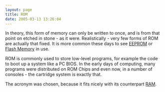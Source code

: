```yaml
---
layout: page
title: ROM
date: 2005-03-13 13:26:04
---
```

<p>In theory, this form of memory can only be written to once, and is from that point on etched in stone - as it were. Realistically - very few forms of ROM are actually that fixed. It is more common these days to see <a href="/wiki/eeprom.html" title="Electrically Erasable Programmable ROM">EEPROM</a> or <a href="/wiki/flash_memory.html" title="Flash Memory">Flash Memory</a> in use.
</p>
<p>ROM is commonly used to store low-level programs, for example the code to boot up a system like a PC BIOS. In the early days of computing, many programs were distributed on ROM Chips and even now, in a number of consoles - the cartridge system is exactly that.
</p>
<p>The acronym was chosen, because it fits nicely with its counterpart <a href="/wiki/ram.html" title="Random Access Memory">RAM</a>.
</p>

